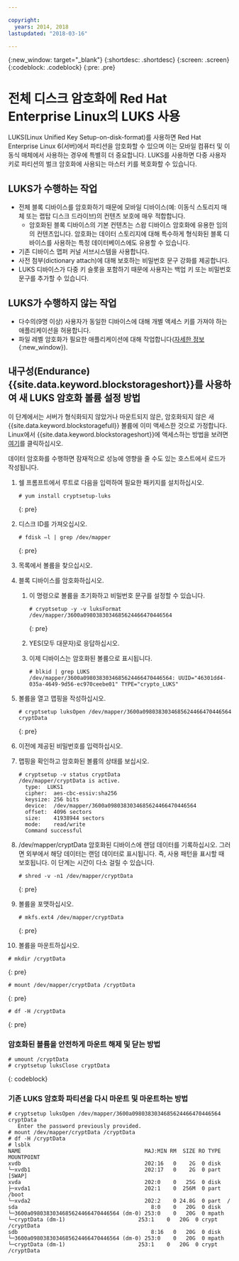 ```yaml
---

copyright:
  years: 2014, 2018
lastupdated: "2018-03-16"

---
```

{:new_window: target="_blank"}
{:shortdesc: .shortdesc}
{:screen: .screen}
{:codeblock: .codeblock}
{:pre: .pre}

# 전체 디스크 암호화에 Red Hat Enterprise Linux의 LUKS 사용

LUKS(Linux Unified Key Setup-on-disk-format)를 사용하면 Red Hat Enterprise Linux 6(서버)에서 파티션을 암호화할 수 있으며 이는 모바일 컴퓨터 및 이동식 매체에서 사용하는 경우에 특별히 더 중요합니다. LUKS를 사용하면 다중 사용자 키로 파티션의 벌크 암호화에 사용되는 마스터 키를 복호화할 수 있습니다.

## LUKS가 수행하는 작업

- 전체 블록 디바이스를 암호화하기 때문에 모바일 디바이스(예: 이동식 스토리지 매체 또는 랩탑 디스크 드라이브)의 컨텐츠 보호에 매우 적합합니다.
    - 암호화된 블록 디바이스의 기본 컨텐츠는 스왑 디바이스 암호화에 유용한 임의의 컨텐츠입니다. 암호화는 데이터 스토리지에 대해 특수하게 형식화된 블록 디바이스를 사용하는 특정 데이터베이스에도 유용할 수 있습니다.
- 기존 디바이스 맵퍼 커널 서브시스템을 사용합니다.
- 사전 첨부(dictionary attach)에 대해 보호하는 비밀번호 문구 강화를 제공합니다.
- LUKS 디바이스가 다중 키 슬롯을 포함하기 때문에 사용자는 백업 키 또는 비밀번호 문구를 추가할 수 있습니다.


## LUKS가 수행하지 않는 작업

- 다수의(9명 이상) 사용자가 동일한 디바이스에 대해 개별 액세스 키를 가져야 하는 애플리케이션을 허용합니다.
- 파일 레벨 암호화가 필요한 애플리케이션에 대해 작업합니다([자세한 정보](https://access.redhat.com/documentation/en-US/Red_Hat_Enterprise_Linux/7/html/Security_Guide/sec-Encryption.html){:new_window}).

## 내구성(Endurance) {{site.data.keyword.blockstorageshort}}를 사용하여 새 LUKS 암호화 볼륨 설정 방법

이 단계에서는 서버가 형식화되지 않았거나 마운트되지 않은, 암호화되지 않은 새 {{site.data.keyword.blockstoragefull}} 볼륨에 이미 액세스한 것으로 가정합니다. Linux에서 {{site.data.keyword.blockstorageshort}}에 액세스하는 방법을 보려면 [여기](accessing_block_storage_linux.html)를 클릭하십시오.

데이터 암호화를 수행하면 잠재적으로 성능에 영향을 줄 수도 있는 호스트에서 로드가 작성됩니다.

1. 쉘 프롬프트에서 루트로 다음을 입력하여 필요한 패키지를 설치하십시오.   <br/>
   ```
   # yum install cryptsetup-luks
   ```
   {: pre}
2. 디스크 ID를 가져오십시오.<br/>
   ```
   # fdisk –l | grep /dev/mapper
   ```
   {: pre}
3. 목록에서 볼륨을 찾으십시오.
4. 블록 디바이스를 암호화하십시오. 

   1. 이 명령으로 볼륨을 초기화하고 비밀번호 문구를 설정할 수 있습니다. <br/>
   
      ```
      # cryptsetup -y -v luksFormat /dev/mapper/3600a0980383034685624466470446564
      ```
      {: pre}
      
   2. YES(모두 대문자)로 응답하십시오.
   
   3. 이제 디바이스는 암호화된 볼륨으로 표시됩니다. 
   
      ```
      # blkid | grep LUKS
      /dev/mapper/3600a0980383034685624466470446564: UUID="46301dd4-035a-4649-9d56-ec970ceebe01" TYPE="crypto_LUKS"
      ```
      
5. 볼륨을 열고 맵핑을 작성하십시오.   <br/>
   ```
   # cryptsetup luksOpen /dev/mapper/3600a0980383034685624466470446564 cryptData
   ```
   {: pre}
6. 이전에 제공된 비밀번호를 입력하십시오.
7. 맵핑을 확인하고 암호화된 볼륨의 상태를 보십시오.   <br/>
   ```
   # cryptsetup -v status cryptData
   /dev/mapper/cryptData is active.
     type:  LUKS1
     cipher:  aes-cbc-essiv:sha256
     keysize: 256 bits
     device:  /dev/mapper/3600a0980383034685624466470446564
     offset:  4096 sectors
     size:    41938944 sectors
     mode:    read/write
     Command successful
   ```
8. /dev/mapper/cryptData 암호화된 디바이스에 랜덤 데이터를 기록하십시오. 그러면 외부에서 해당 데이터는 랜덤 데이터로 표시됩니다. 즉, 사용 패턴을 표시할 때 보호됩니다. 이 단계는 시간이 다소 걸릴 수 있습니다.<br/>
    ```
    # shred -v -n1 /dev/mapper/cryptData
    ```
    {: pre}
9. 볼륨을 포맷하십시오.<br/>
   ```
   # mkfs.ext4 /dev/mapper/cryptData
   ```
   {: pre}
10. 볼륨을 마운트하십시오.<br/>
   ```
   # mkdir /cryptData
   ```
   {: pre}
   ```
   # mount /dev/mapper/cryptData /cryptData
   ```
   {: pre}
   ```
   # df -H /cryptData
   ```
   {: pre}

### 암호화된 볼륨을 안전하게 마운트 해제 및 닫는 방법
   ```
   # umount /cryptData
   # cryptsetup luksClose cryptData
   ```
   {: codeblock}

### 기존 LUKS 암호화 파티션을 다시 마운트 및 마운트하는 방법
   ```
   # cryptsetup luksOpen /dev/mapper/3600a0980383034685624466470446564 cryptData
      Enter the password previously provided.
   # mount /dev/mapper/cryptData /cryptData
   # df -H /cryptData
   # lsblk
   NAME                                       MAJ:MIN RM  SIZE RO TYPE  MOUNTPOINT
   xvdb                                       202:16   0    2G  0 disk
   └─xvdb1                                    202:17   0    2G  0 part  [SWAP]
   xvda                                       202:0    0   25G  0 disk
   ├─xvda1                                    202:1    0  256M  0 part  /boot
   └─xvda2                                    202:2    0 24.8G  0 part  /
   sda                                          8:0    0   20G  0 disk
   └─3600a0980383034685624466470446564 (dm-0) 253:0    0   20G  0 mpath
   └─cryptData (dm-1)                       253:1    0   20G  0 crypt /cryptData
   sdb                                          8:16   0   20G  0 disk
   └─3600a0980383034685624466470446564 (dm-0) 253:0    0   20G  0 mpath
   └─cryptData (dm-1)                       253:1    0   20G  0 crypt /cryptData
   ```
